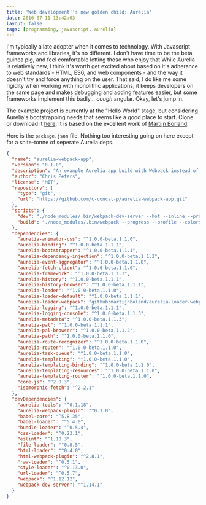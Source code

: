 ```yaml
---
title: 'Web development''s new golden child: Aurelia'
date: 2016-07-11 13:42:03
layout: false
tags: [programming, javascript, aurelia]
---
```


I'm typically a late adopter when it comes to technology. With Javascript frameworks and libraries, it's no different. I don't have time to be the beta guinea pig, and feel comfortable letting those who enjoy that  While Aurelia is relatively new, I think it's worth get excited about based on it's adherance to web standards - HTML, ES6, and web components - and the way it doesn't try and force anything on the user. That said, I do like me some rigidity when working with monolithic applications, it keeps developers on the same page and makes debugging and adding features easier, but some frameworks implement this badly... *cough* angular. Okay, let's jump in.
<!-- more --> 
The example project is currently at the "Hello World" stage, but considering Aurelia's bootstrapping needs that seems like a good place to start. Clone or download it [here](https://github.com/c-concat-p/aurelia-webpack-app). It is based on the excellent work of [Martijn Borland](https://github.com/martijnboland).

Here is the `package.json` file. Nothing too interesting going on here except for a shite-tonne of seperate Aurelia deps.

``` json
{
  "name": "aurelia-webpack-app",
  "version": "0.1.0",
  "description": "An example Aurelia app build with Webpack instead of SystemJS/JSPM",
  "author": "Chris Peters",
  "license": "MIT",
  "repository": {
    "type": "git",
    "url": "https://github.com/c-concat-p/aurelia-webpack-app.git"
  },
  "scripts": {
    "dev": "./node_modules/.bin/webpack-dev-server --hot --inline --progress --colors",
    "build": "./node_modules/.bin/webpack --progress --profile --colors"
  },
  "dependencies": {
    "aurelia-animator-css": "^1.0.0-beta.1.1.0",
    "aurelia-binding": "^1.0.0-beta.1.1.1",
    "aurelia-bootstrapper": "^1.0.0-beta.1.1.1",
    "aurelia-dependency-injection": "^1.0.0-beta.1.1.2",
    "aurelia-event-aggregator": "^1.0.0-beta.1.1.0",
    "aurelia-fetch-client": "^1.0.0-beta.1.1.0",
    "aurelia-framework": "^1.0.0-beta.1.1.1",
    "aurelia-history": "^1.0.0-beta.1.1.1",
    "aurelia-history-browser": "^1.0.0-beta.1.1.1",
    "aurelia-loader": "^1.0.0-beta.1.1.0",
    "aurelia-loader-default": "^1.0.0-beta.1.1.1",
    "aurelia-loader-webpack": "github:martijnboland/aurelia-loader-webpack",
    "aurelia-logging": "^1.0.0-beta.1.1.1",
    "aurelia-logging-console": "^1.0.0-beta.1.1.3",
    "aurelia-metadata": "^1.0.0-beta.1.1.3",
    "aurelia-pal": "^1.0.0-beta.1.1.1",
    "aurelia-pal-browser": "^1.0.0-beta.1.1.2",
    "aurelia-path": "^1.0.0-beta.1.1.0",
    "aurelia-route-recognizer": "^1.0.0-beta.1.1.0",
    "aurelia-router": "^1.0.0-beta.1.1.0",
    "aurelia-task-queue": "^1.0.0-beta.1.1.0",
    "aurelia-templating": "^1.0.0-beta.1.1.0",
    "aurelia-templating-binding": "^1.0.0-beta.1.1.0",
    "aurelia-templating-resources": "^1.0.0-beta.1.1.0",
    "aurelia-templating-router": "^1.0.0-beta.1.1.0",
    "core-js": "^2.0.3",
    "isomorphic-fetch": "^2.2.1"
  },
  "devDependencies": {
    "aurelia-tools": "^0.1.18",
    "aurelia-webpack-plugin": "^0.1.0",
    "babel-core": "^5.8.35",
    "babel-loader": "^5.4.0",
    "bundle-loader": "^0.5.4",
    "css-loader": "^0.23.1",
    "eslint": "^1.10.3",
    "file-loader": "^0.8.5",
    "html-loader": "^0.4.0",
    "html-webpack-plugin": "^2.8.1",
    "raw-loader": "^0.5.1",
    "style-loader": "^0.13.0",
    "url-loader": "^0.5.7",
    "webpack": "^1.12.12",
    "webpack-dev-server": "^1.14.1"
  }
}
```